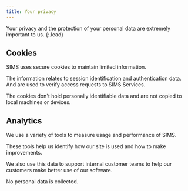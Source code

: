 ```yaml
---
title: Your privacy
---
```


Your privacy and the protection of your personal data are extremely important to us.
{:.lead}

## Cookies

SIMS uses secure cookies to maintain limited information. 

The information relates to session identification and authentication data. And are used to verify access requests to SIMS Services.

The cookies don't hold personally identifiable data and are not copied to local machines or devices.

## Analytics

We use a variety of tools to measure usage and performance of SIMS.

These tools help us identify how our site is used and how to make improvements.

We also use this data to support internal customer teams to help our customers make better use of our software.

No personal data is collected.